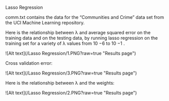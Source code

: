 Lasso Regression

comm.txt contains the data for the “Communities and Crime” data set from the UCI Machine Learning repository.

Here is the relationship between λ and average squared error on the training data and on the testing data, by running lasso regression on the training set for a variety of λ values from 10 −6 to 10 −1 . 
  
![Alt text](/Lasso Regression/1.PNG?raw=true "Results page")

Cross validation error:

![Alt text](/Lasso Regression/3.PNG?raw=true "Results page")

Here is the relationship between λ and the weights:

![Alt text](/Lasso Regression/2.PNG?raw=true "Results page")
